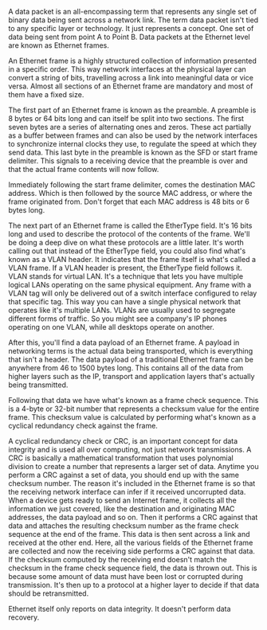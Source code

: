 A data packet is an all-encompassing term that represents any single set of binary data being sent across a network link. The term data packet isn't tied to
any specific layer or technology. It just represents a concept. One set of data being sent from point A to Point B. Data packets at the Ethernet level
are known as Ethernet frames. 

An Ethernet frame is a highly structured collection of information presented in a specific order. This way network interfaces at the physical layer can convert a string of bits, travelling across a link into meaningful data or vice versa. Almost all sections of an Ethernet frame are mandatory and most of them have a fixed size. 


The first part of an Ethernet frame is known as the preamble. A preamble is 8 bytes or 64 bits long and can itself be split into two sections. The first seven bytes are a series of alternating ones and zeros. These act partially as a buffer between frames and can also be used by the network interfaces to synchronize internal clocks they use, to regulate the speed at which they send data. This last byte in the preamble is known as the SFD or start frame delimiter. This signals to a receiving device that the preamble is over and that the actual frame contents will now follow. 

Immediately following the start frame delimiter, comes the destination MAC address. Which is then followed by the source MAC address, or where the frame originated from. Don't forget that each MAC address is 48 bits or 6 bytes long. 

The next part of an Ethernet frame is called the EtherType field. It's 16 bits long and used to describe the protocol of the contents of the frame. We'll be doing a deep dive on what these protocols are a little later. It's worth calling out that instead of the EtherType field, you could also find what's known as a VLAN header. It indicates that the frame itself is what's called a VLAN frame. If a VLAN header is present, the EtherType field follows it. VLAN stands for virtual LAN. It's a technique that lets you have multiple logical LANs operating on the same physical equipment. Any frame with a VLAN tag will only be delivered out of a switch interface configured to relay that specific tag. This way you can have a single physical network that operates like it's multiple LANs. VLANs are usually used to segregate
different forms of traffic. So you might see a company's IP phones operating on one VLAN, while all desktops operate on another. 

After this, you'll find a data payload of an Ethernet frame. A payload in networking terms is the actual data being transported, which is everything that isn't a header. The data payload of a traditional Ethernet frame can be anywhere from 46 to 1500 bytes long. This contains all of the data from higher layers such as the IP, transport and application layers that's actually being transmitted. 

Following that data we have what's known as a frame check sequence. This is a 4-byte or 32-bit number that represents a checksum value for the entire frame. This checksum value is calculated by performing what's known as a cyclical redundancy check against the frame. 

A cyclical redundancy check or CRC, is an important concept for data integrity and is used all over computing, not just network transmissions. A CRC is basically a mathematical transformation that uses polynomial division to create a number that represents a larger set of data. Anytime you perform a CRC against a set of data, you should end up with the same checksum number. The reason it's included in the Ethernet frame is so that the receiving network interface can infer if it received uncorrupted data. When a device gets ready to send an Internet frame, it collects all the information we just covered, like the destination and originating MAC addresses, the data payload and so on. Then it performs a CRC against that data and attaches the resulting checksum number as the frame check sequence at the end of the frame. This data is then sent across a link and received at the other end. Here, all the various fields of the Ethernet frame are collected and now the receiving side performs a CRC against that data. If the checksum computed by the receiving end doesn't match the checksum in the frame check sequence field, the data is thrown out. This is because some amount of data must have been lost or corrupted during transmission. It's then up to a protocol at a higher layer to decide if that data should be retransmitted. 

Ethernet itself only reports on data integrity. It doesn't perform data recovery.
